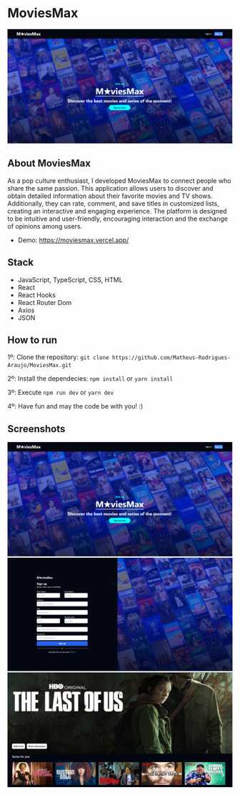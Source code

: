 # MoviesMax

![alt text](assets/moviesmax.PNG)

## About MoviesMax
As a pop culture enthusiast, I developed MoviesMax to connect people who share the same passion. This application allows users to discover and obtain detailed information about their favorite movies and TV shows. Additionally, they can rate, comment, and save titles in customized lists, creating an interactive and engaging experience. The platform is designed to be intuitive and user-friendly, encouraging interaction and the exchange of opinions among users.

- Demo: https://moviesmax.vercel.app/

## Stack
- JavaScript, TypeScript, CSS, HTML
- React
- React Hooks
- React Router Dom
- Axios
- JSON

## How to run
1º: Clone the repository:
`git clone https://github.com/Matheus-Rodrigues-Araujo/MoviesMax.git`

2º: Install the dependecies:
`npm install` or `yarn install`

3º: Execute
`npm run dev` or `yarn dev`

4º: Have fun and may the code be with you! :)

## Screenshots

![alt text](assets/moviesmax.PNG)
![alt text](assets/moviesmax-sign.PNG)
![alt text](assets/moveis343433.PNG)